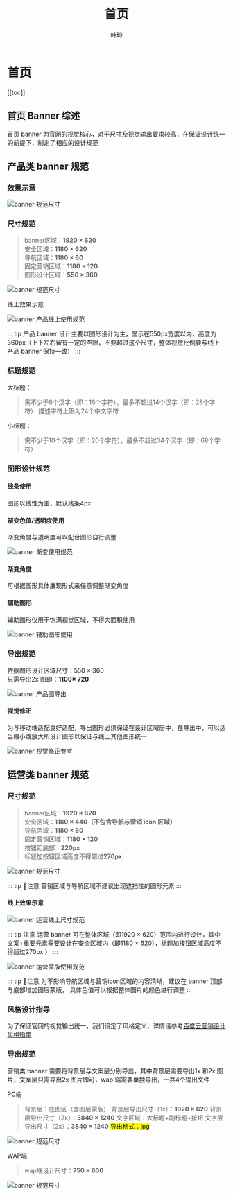 ﻿---
title:  首页
author:  韩玢
sidebarDepth: 2
---
# 首页


[[toc]]


## 首页 Banner 综述


首页 banner 为官网的视觉核心，对于尺寸及视觉输出要求较高，在保证设计统一的前提下，制定了相应的设计规范



## 产品类 banner 规范

### 效果示意


![banner 规范尺寸](http://baiduyun-guideline.bj.bcebos.com/portal%2Fhomebanner%2F%E5%9B%BE%E5%BD%A2%E5%8F%82%E8%80%83.png)


### 尺寸规范

>banner区域：**1920 × 620**</br>
安全区域：**1180 × 620**</br>
导航区域：**1180 × 60**</br>
固定营销区域：**1180 × 120**</br>
图形设计区域：**550 × 360**

![banner 规范尺寸](http://baiduyun-guideline.bj.bcebos.com/portal%2Fhomebanner%2F%E8%AE%BE%E8%AE%A1%E5%8C%BA%E5%9F%9F.png)

线上效果示意

![banner 产品线上使用规范](http://baiduyun-guideline.bj.bcebos.com/portal%2Fhomebanner%2F%E4%BA%A7%E5%93%81%E7%BA%BF%E4%B8%8A%E4%BD%BF%E7%94%A8%E8%A7%84%E8%8C%83.png)

::: tip 
产品 banner 设计主要以图形设计为主，显示在550px宽度以内，高度为360px（上下左右留有一定的空隙，不要超过这个尺寸，整体视觉比例要与线上产品 banner 保持一致）
:::



### 标题规范


大标题：</br>
>需不少于8个汉字（即：16个字符），最多不超过14个汉字（即：28个字符）
描述字符上限为24个中文字符


小标题：</br>
>需不少于10个汉字（即：20个字符），最多不超过34个汉字（即：68个字符）


### 图形设计规范

#### 线条使用

图形以线性为主，默认线条4px



#### 渐变色值/透明度使用

渐变角度与透明度可以配合图形自行调整

![banner 渐变使用规范](http://baiduyun-guideline.bj.bcebos.com/portal%2Fhomebanner%2F%E6%B8%90%E5%8F%98%E4%BD%BF%E7%94%A8%E8%A7%84%E8%8C%83.png)


#### 渐变角度

可根据图形具体展现形式来任意调整渐变角度


#### 辅助图形
辅助图形仅用于饱满视觉区域，不得大面积使用

![banner 辅助图形使用](http://baiduyun-guideline.bj.bcebos.com/portal%2Fhomebanner%2F%E8%BE%85%E5%8A%A9%E5%9B%BE%E5%BD%A2%E4%BD%BF%E7%94%A8.png)


### 导出规范

依据图形设计区域尺寸：550 × 360</br>
只需导出2x 图即：**1100× 720**</br>

![banner 产品图导出](http://baiduyun-guideline.bj.bcebos.com/portal%2Fhomebanner%2F%E4%BA%A7%E5%93%81%E5%9B%BE%E5%AF%BC%E5%87%BA.png)


#### 视觉修正

为与移动端适配良好适配，导出图形必须保证在设计区域居中，在导出中，可以适当缩小或放大所设计图形以保证与线上其他图形统一

![banner 视觉修正参考](http://baiduyun-guideline.bj.bcebos.com/portal%2Fhomebanner%2F%E8%A7%86%E8%A7%89%E4%BF%AE%E6%AD%A3%E5%8F%82%E8%80%83.jpg)


## 运营类 banner 规范

### 尺寸规范

>banner区域：**1920 × 620**</br>
安全区域：**1180 × 440（不包含导航与营销 icon 区域）**</br>
导航区域：**1180 × 60**</br>
固定营销区域：**1180 × 120**</br>
按钮距底部：**220px**</br>
标题加按钮区域高度不得超过**270px**

![banner 规范尺寸](http://baiduyun-guideline.bj.bcebos.com/portal%2Fhomebanner%2F%E8%BF%90%E8%90%A5%E8%AE%BE%E8%AE%A1%E5%8C%BA%E5%9F%9F.png)

::: tip 注意 
营销区域与导航区域不建议出现遮挡性的图形元素
:::

#### 线上效果示意

![banner 运营线上尺寸规范](http://baiduyun-guideline.bj.bcebos.com/portal%2Fhomebanner%2F%E8%BF%90%E8%90%A5%E7%BA%BF%E4%B8%8A%E5%B0%BA%E5%AF%B8%E8%A7%84%E8%8C%83.png)


::: tip 注意
运营 banner 可在整体区域（即1920 × 620）范围内进行设计，其中文案+重要元素需要设计在安全区域内（即1180 × 620），标题加按钮区域高度不得超过270px ）
:::


![banner 运营蒙版使用规范](http://baiduyun-guideline.bj.bcebos.com/portal%2Fhomebanner%2F%E8%BF%90%E8%90%A5%E8%92%99%E7%89%88%E4%BD%BF%E7%94%A8%E8%A7%84%E8%8C%83.png)

::: tip 注意
为不影响导航区域与营销icon区域的内容清晰，建议在 banner 顶部与底部增加图层蒙版， 具体色值可以根据整体图片的颜色进行调整
:::


### 风格设计指导

为了保证官网的视觉输出统一，我们设定了风格定义，详情请参考[百度云营销设计风格指南](/portal/marketing/style.html)


### 导出规范

营销类 banner 需要将背景层与文案层分别导出，其中背景层需要导出1x 和2x 图片，文案层只需导出2x 图片即可，wap 端需要单独导出，一共4个输出文件

PC端
>背景层：底图区（含图层蒙版）
背景层导出尺寸（1x）：**1920 × 620**
背景层导出尺寸（2x）：**3840 × 1240**
文字区域：大标题+副标题+按钮
文字层导出尺寸（2x）：**3840 × 1240**
<mark>导出格式：jpg</mark>

![banner 规范尺寸](http://baiduyun-guideline.bj.bcebos.com/portal%2Fhomebanner%2F%E8%BF%90%E8%90%A5banner%E5%AF%BC%E5%87%BA%E8%A7%84%E8%8C%83.jpg)

WAP端
>wap端设计尺寸：**750 × 600**

![banner 规范尺寸](http://baiduyun-guideline.bj.bcebos.com/portal%2Fhomebanner%2Fwap%20%E8%BF%90%E8%90%A5%E5%AF%BC%E5%87%BA.png)






